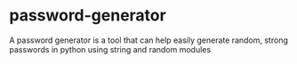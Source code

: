 # password-generator
A password generator is a tool that can help easily generate random, strong passwords in python using string and random modules 
